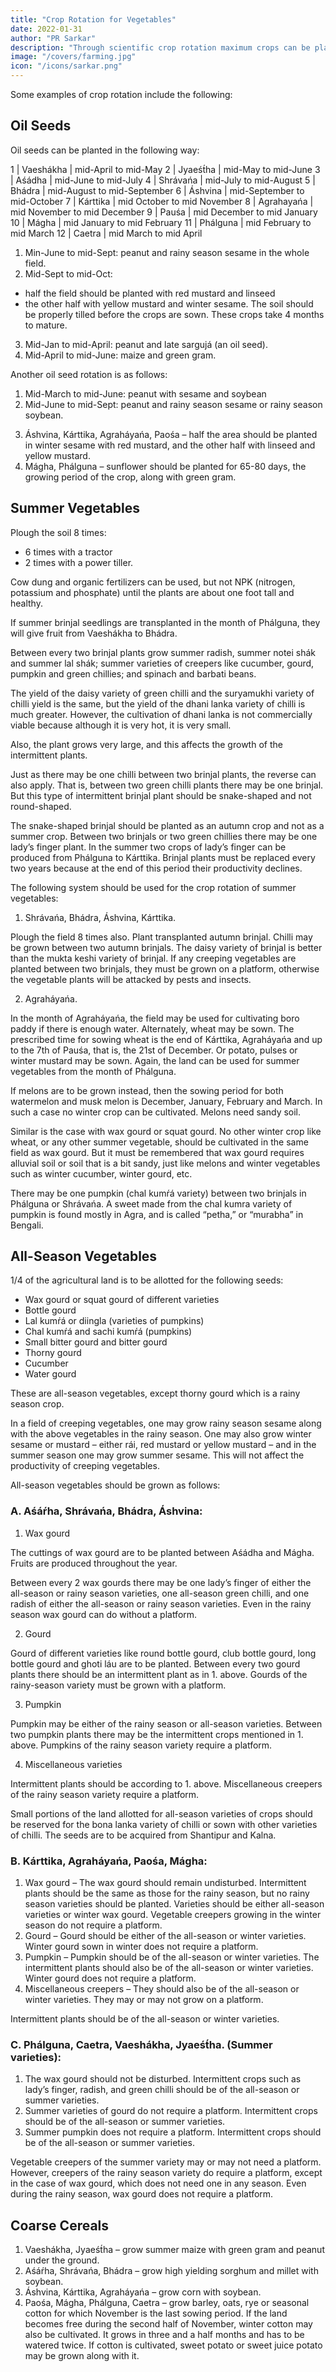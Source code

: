 ```yaml
---
title: "Crop Rotation for Vegetables"
date: 2022-01-31
author: "PR Sarkar"
description: "Through scientific crop rotation maximum crops can be planted in the minimum period of time and maximum crops can be planted in the minimum space"
image: "/covers/farming.jpg"
icon: "/icons/sarkar.png"
---
```




Some examples of crop rotation include the following:

## Oil Seeds

Oil seeds can be planted in the following way:


1 | Vaeshákha | mid-April to mid-May
2 | Jyaeśt́ha  | mid-May to mid-June
3 | Aśádha | mid-June to mid-July
4 | Shrávańa | mid-July to mid-August
5 | Bhádra | mid-August to mid-September
6 | Áshvina | mid-September to mid-October
7 | Kárttika |  mid October to mid November
8 | Agrahayańa | mid November to mid December
9 | Pauśa | mid December to mid January
10 | Mágha | mid January to mid February
11 | Phálguna | mid February to mid March
12 | Caetra | mid March to mid April


1. <!-- Aśáŕha, Shrávańa and Bhádra --> Min-June to mid-Sept: peanut and rainy season sesame in the whole field.
2. <!-- Áshvina --> Mid-Sept to mid-Oct:
- half the field should be planted with red mustard and linseed
- the other half with yellow mustard and winter sesame. 
The soil should be properly tilled before the crops are sown. These crops take 4 months to mature.
3. <!-- Mágha, Phálguna, Caetra --> Mid-Jan to mid-April: peanut and late sargujá (an oil seed).
4. Mid-April to mid-June: <!-- Vaeshákha, Jyaeśt́ha – --> maize and green gram.

Another oil seed rotation is as follows:

1. Mid-March to <!--  Caetra, Vaeshákha, Jyaeśt́ha --> mid-June: peanut with sesame and soybean
2. Mid-June to mid-Sept<!--  Aśáŕha, Shrávańa, Bhádra -->: peanut and rainy season sesame or rainy season soybean.
3) Áshvina, Kárttika, Agraháyańa, Paośa – half the area should be planted in winter sesame with red mustard, and the other half with linseed and yellow mustard.
4) Mágha, Phálguna – sunflower should be planted for 65-80 days, the growing period of the crop, along with green gram.




## Summer Vegetables

Plough the soil 8 times:
- 6 times with a tractor
- 2 times with a power tiller. 

Cow dung and organic fertilizers can be used, but not NPK (nitrogen, potassium and phosphate) until the plants are about one foot tall and healthy.

If summer brinjal seedlings are transplanted in the month of Phálguna, they will give fruit from Vaeshákha to Bhádra. 

Between every two brinjal plants grow summer radish, summer notei shák and summer lal shák; summer varieties of creepers like cucumber, gourd, pumpkin and green chillies; and spinach and barbati beans.

The yield of the daisy variety of green chilli and the suryamukhi variety of chilli yield is the same, but the yield of the dhani lanka variety of chilli is much greater. However, the cultivation of dhani lanka is not commercially viable because although it is very hot, it is very small. 

Also, the plant grows very large, and this affects the growth of the intermittent plants.

Just as there may be one chilli between two brinjal plants, the reverse can also apply. That is, between two green chilli plants there may be one brinjal. But this type of intermittent brinjal plant should be snake-shaped and not round-shaped. 

The snake-shaped brinjal should be planted as an autumn crop and not as a summer crop. Between two brinjals or two green chillies there may be one lady’s finger plant. In the summer two crops of lady’s finger can be produced from Phálguna to Kárttika. Brinjal plants must be replaced every two years because at the end of this period their productivity declines.

The following system should be used for the crop rotation of summer vegetables:

1. Shrávańa, Bhádra, Áshvina, Kárttika. 

Plough the field 8 times also. Plant transplanted autumn brinjal. Chilli may be grown between two autumn brinjals. The daisy variety of brinjal is better than the mukta keshi variety of brinjal. If any creeping vegetables are planted between two brinjals, they must be grown on a platform, otherwise the vegetable plants will be attacked by pests and insects.

2. Agraháyańa. 

In the month of Agraháyańa, the field may be used for cultivating boro paddy if there is enough water. Alternately, wheat may be sown. The prescribed time for sowing wheat is the end of Kárttika, Agraháyańa and up to the 7th of Pauśa, that is, the 21st of December. Or potato, pulses or winter mustard may be sown. Again, the land can be used for summer vegetables from the month of Phálguna.

If melons are to be grown instead, then the sowing period for both watermelon and musk melon is December, January, February and March. In such a case no winter crop can be cultivated. Melons need sandy soil.

Similar is the case with wax gourd or squat gourd. No other winter crop like wheat, or any other summer vegetable, should be cultivated in the same field as wax gourd. But it must be remembered that wax gourd requires alluvial soil or soil that is a bit sandy, just like melons and winter vegetables such as winter cucumber, winter gourd, etc.

There may be one pumpkin (chal kumŕá variety) between two brinjals in Phálguna or Shrávańa. A sweet made from the chal kumra variety of pumpkin is found mostly in Agra, and is called “petha,” or “murabha” in Bengali.


## All-Season Vegetables

1/4 of the agricultural land is to be allotted for the following seeds:
- Wax gourd or squat gourd of different varieties
- Bottle gourd
- Lal kumŕá or diingla (varieties of pumpkins)
- Chal kumŕá and sachi kumŕá (pumpkins)
- Small bitter gourd and bitter gourd
- Thorny gourd
- Cucumber
- Water gourd

These are all-season vegetables, except thorny gourd which is a rainy season crop.

In a field of creeping vegetables, one may grow rainy season sesame along with the above vegetables in the rainy season. One may also grow winter sesame or mustard – either rái, red mustard or yellow mustard – and in the summer season one may grow summer sesame. This will not affect the productivity of creeping vegetables.

All-season vegetables should be grown as follows:

### A. Aśáŕha, Shrávańa, Bhádra, Áshvina:

1. Wax gourd

The cuttings of wax gourd are to be planted between Aśádha and Mágha. Fruits are produced throughout the year. 

Between every 2 wax gourds there may be one lady’s finger of either the all-season or rainy season varieties, one all-season green chilli, and one radish of either the all-season or rainy season varieties. Even in the rainy season wax gourd can do without a platform.

2. Gourd

Gourd of different varieties like round bottle gourd, club bottle gourd, long bottle gourd and ghoti láu are to be planted. Between every two gourd plants there should be an intermittent plant as in 1. above. Gourds of the rainy-season variety must be grown with a platform.

3. Pumpkin

Pumpkin may be either of the rainy season or all-season varieties. Between two pumpkin plants there may be the intermittent crops mentioned in 1. above. Pumpkins of the rainy season variety require a platform.

4. Miscellaneous varieties

Intermittent plants should be according to 1. above. Miscellaneous creepers of the rainy season variety require a platform.

Small portions of the land allotted for all-season varieties of crops should be reserved for the bona lanka variety of chilli or sown with other varieties of chilli. The seeds are to be acquired from Shantipur and Kalna.

### B. Kárttika, Agraháyańa, Paośa, Mágha:

1. Wax gourd – The wax gourd should remain undisturbed. Intermittent plants should be the same as those for the rainy season, but no rainy season varieties should be planted. Varieties should be either all-season varieties or winter wax gourd. Vegetable creepers growing in the winter season do not require a platform.
2. Gourd – Gourd should be either of the all-season or winter varieties. Winter gourd sown in winter does not require a platform.
3. Pumpkin – Pumpkin should be of the all-season or winter varieties. The intermittent plants should also be of the all-season or winter varieties. Winter gourd does not require a platform.
4. Miscellaneous creepers – They should also be of the all-season or winter varieties. They may or may not grow on a platform.

Intermittent plants should be of the all-season or winter varieties.

### C. Phálguna, Caetra, Vaeshákha, Jyaeśt́ha. (Summer varieties):

1. The wax gourd should not be disturbed. Intermittent crops such as lady’s finger, radish, and green chilli should be of the all-season or summer varieties.
2. Summer varieties of gourd do not require a platform. Intermittent crops should be of the all-season or summer varieties.
3. Summer pumpkin does not require a platform. Intermittent crops should be of the all-season or summer varieties.

Vegetable creepers of the summer variety may or may not need a platform. However, creepers of the rainy season variety do require a platform, except in the case of wax gourd, which does not need one in any season. Even during the rainy season, wax gourd does not require a platform.

## Coarse Cereals

1) Vaeshákha, Jyaeśt́ha – grow summer maize with green gram and peanut under the ground.
2) Aśáŕha, Shrávańa, Bhádra – grow high yielding sorghum and millet with soybean.
3) Áshvina, Kárttika, Agraháyańa – grow corn with soybean.
4) Paośa, Mágha, Phálguna, Caetra – grow barley, oats, rye or seasonal cotton for which November is the last sowing period. If the land becomes free during the second half of November, winter cotton may also be cultivated. It grows in three and a half months and has to be watered twice. If cotton is cultivated, sweet potato or sweet juice potato may be grown along with it.

